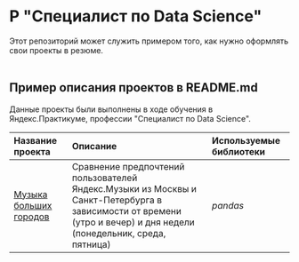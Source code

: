 # Р "Специалист по Data Science"

Этот репозиторий может служить примером того, как нужно оформлять свои проекты в резюме.
<a href="https://sun9-58.userapi.com/c845120/v845120357/191e11/LfsgKtO-vkA.jpg"><img width=100%></a><br><br>

## Пример описания проектов в README.md

Данные проекты были выполнены в ходе обучения в Яндекс.Практикуме, профессии "Специалист по Data Science".

| Название проекта | Описание | Используемые библиотеки | 
| :---------------------- | :---------------------- | :---------------------- |
| [Музыка больших городов](big_cities_music) | Сравнение предпочтений пользователей Яндекс.Музыки из Москвы и Санкт-Петербурга в зависимости от времени (утро и вечер) и дня недели (понедельник, среда, пятница)| *pandas* |
